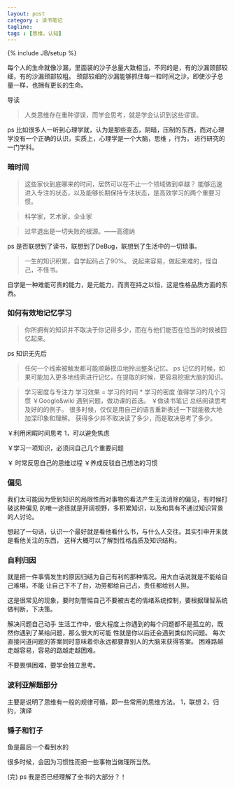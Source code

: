 ```yaml
---
layout: post
category : 读书笔记
tagline: 
tags : [思维，认知]
---
```

{% include JB/setup %}

每个人的生命就像沙漏，里面装的沙子总量大致相当，不同的是，有的沙漏颈部较细，有的沙漏颈部较粗。
颈部较细的沙漏能够抓住每一粒时间之沙，即使沙子总量一样，也拥有更长的生命。

导读
> 人类思维存在重种谬误，而学会思考，就是学会认识到这些谬误。

ps  比如很多人一听到心理学就，认为是那些变态，阴暗，压制的东西，而对心理学没有一个正确的认识，实质上，心理学是一个大脑，思维 ，行为，
进行研究的一门学科。 

### 暗时间
> 这些家伙到底哪来的时间，居然可以在不止一个领域做到卓越？
> 能够迅速进入专注的状态，以及能够长期保持专注状态，是高效学习的两个重要习惯。

> 科学家，艺术家，企业家

> 过早退出是一切失败的根源。——高德纳 

ps 是否联想到了读书，联想到了DeBug，联想到了生活中的一切琐事。

>  一生的知识积累，自学起码占了90%。 
>  说起来容易，做起来难的，怪自己，不怪书。
     
 自学是一种难能可贵的能力，是元能力，而贵在持之以恒，这是性格品质方面的东西。

### 如何有效地记忆学习
>  你所拥有的知识并不取决于你记得多少，而在与他们能否在恰当的时候被回忆起来。

 ps 知识无先后
     
> 任何一个线索被触发都可能顺藤摸瓜地拎出整条记忆。
 ps 记忆的时候，如果可能加入更多地线索进行记忆，在提取的时候，更容易挖掘大脑的知识。
     

> 学习密度与专注力
 >    学习效果 = 学习的时间 * 学习的密度
> 值得学习的几个习惯
￥Google&wiki
     遇到问题，做功课的首选。
￥做读书笔记
     总结阅读思考及好的的例子。
     很多时候，仅仅是用自己的语言重新表述一下就能极大地加深印象和理解。
     获得多少并不取决读了多少，而是取决思考了多少。

￥利用闲暇时间思考
 1，可以避免焦虑

￥学习一项知识，必须问自己几个重要问题

￥ 时常反思自己的思维过程
￥养成反驳自己想法的习惯

### 偏见
我们太可能因为受到知识的局限性而对事物的看法产生无法消除的偏见，有时候打破这种偏见
的唯一途径就是开阔视野，多积累知识，以及和具有不通过知识背景的人讨论。
      
  想起了一句话，认识一个最好就是看他看什么书，与什么人交往。其实引申开来就是看他关注的东西，
这样大概可以了解到性格品质及知识结构。

### 自利归因
  就是把一件事情发生的原因归结为自己有利的那种情况。用大白话说就是不能给自己难堪，不能
让自己下不了台，功劳都给自己占，责任都给别人担。
       
 这是很常见的现象，要时刻警惕自己不要被古老的情绪系统控制，要根据理智系统做判断，下决策。

解决问题自己动手
     生活工作中，很大程度上你遇到的每个问题都不是孤立的，既然你遇到了某给问题，那么很大的可能
性就是你以后还会遇到类似的问题。
每次直接问道问题的答案同时意味着你永远都要靠别人的大脑来获得答案。
困难路越走越容易，容易的路越走越困难。

不要畏惧困难，要学会独立思考。

### 波利亚解题部分
   主要是说明了思维有一般的规律可循，即一些常用的思维方法。
 1，联想
 2，归约，演绎

### 锤子和钉子
鱼是最后一个看到水的

很多时候，会因为习惯性而把一些事物当做理所当然。


(完)
 ps 我是否已经理解了全书的大部分？！

     


 
     



     
